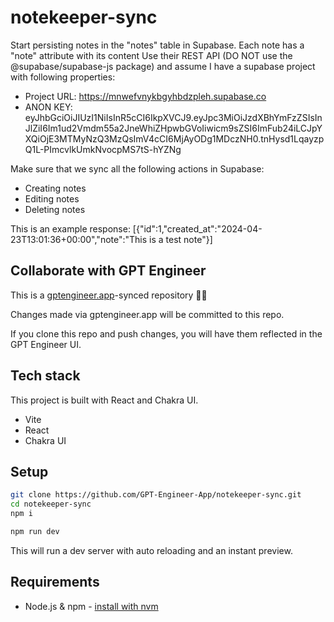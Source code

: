 # notekeeper-sync

Start persisting notes in the "notes" table in Supabase. Each note has a "note" attribute with its content
Use their REST API (DO NOT use the @supabase/supabase-js package) and 
assume I have a supabase project with following properties: 
- Project URL: https://mnwefvnykbgyhbdzpleh.supabase.co
- ANON KEY: eyJhbGciOiJIUzI1NiIsInR5cCI6IkpXVCJ9.eyJpc3MiOiJzdXBhYmFzZSIsInJlZiI6Im1ud2Vmdm55a2JneWhiZHpwbGVoIiwicm9sZSI6ImFub24iLCJpYXQiOjE3MTMyNzQ3MzQsImV4cCI6MjAyODg1MDczNH0.tnHysd1LqayzpQ1L-PImcvlkUmkNvocpMS7tS-hYZNg

Make sure that we sync all the following actions in Supabase:
- Creating notes
- Editing notes
- Deleting notes

This is an example response: 
[{"id":1,"created_at":"2024-04-23T13:01:36+00:00","note":"This is a test note"}]


## Collaborate with GPT Engineer

This is a [gptengineer.app](https://gptengineer.app)-synced repository 🌟🤖

Changes made via gptengineer.app will be committed to this repo.

If you clone this repo and push changes, you will have them reflected in the GPT Engineer UI.

## Tech stack

This project is built with React and Chakra UI.

- Vite
- React
- Chakra UI

## Setup

```sh
git clone https://github.com/GPT-Engineer-App/notekeeper-sync.git
cd notekeeper-sync
npm i
```

```sh
npm run dev
```

This will run a dev server with auto reloading and an instant preview.

## Requirements

- Node.js & npm - [install with nvm](https://github.com/nvm-sh/nvm#installing-and-updating)
